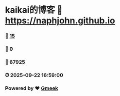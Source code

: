 # kaikai的博客 :link: https://naphjohn.github.io 
### :page_facing_up: [15](https://naphjohn.github.io/tag.html) 
### :speech_balloon: 0 
### :hibiscus: 67925 
### :alarm_clock: 2025-09-22 16:59:00 
### Powered by :heart: [Gmeek](https://github.com/Meekdai/Gmeek)
